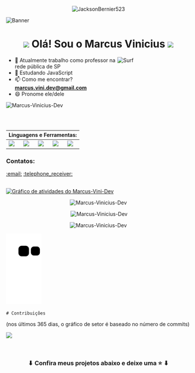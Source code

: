 <p align="center">
  <img src="https://readme-typing-svg.herokuapp.com?color=1AF761&lines=HTML+%7C%7C+CSS+%7C%7C+Git+%7C%7C+Github;Estudante+de+Engenharia+da+Computação;Aprendendo+algo+novo+todo+dia;A+melhor+maneira+de+prever+o+futuro+é+criá-lo.+(Peter+Drucker)&center=true&width=800&height=45" alt="JacksonBernier523">
</p>

![Banner](https://user-images.githubusercontent.com/114368047/195998274-35149a9d-5fc9-4ef4-ad71-61cd2948277d.jpg)
<h1 align="center">
  <img src="https://media.giphy.com/media/hvRJCLFzcasrR4ia7z/giphy.gif" width="28">
  Olá! Sou o Marcus Vinicius
  <img src="https://media.giphy.com/media/hvRJCLFzcasrR4ia7z/giphy.gif" width="28">
</h1>

<img align="right" alt="Surf" height="200" width="200"  src="https://user-images.githubusercontent.com/114368047/194947774-51ca199c-92c4-4d00-9331-ead29e353a66.png">

- 🔭 Atualmente trabalho como professor na rede pública de SP
- 🌱 Estudando JavaScript
- 📫 Como me encontrar? **marcus.vini.dev@gmail.com**
- 😄 Pronome ele/dele

<p align="left"> <img src="https://komarev.com/ghpvc/?username=Marcus-Vinicius-Dev&label=Profile%20views&color=0e75b6&style=flat" alt="Marcus-Vinicius-Dev" /> </p>

<table>
  <thead>
    <tr>
      <th colspan="7">Linguagens e Ferramentas:</th>
    </tr>
  </thead>
  <tr>
    <td> <img height=60 src="https://cdn.jsdelivr.net/gh/devicons/devicon/icons/html5/html5-original.svg"/> </td>
    <td> <img height=60 src="https://cdn.jsdelivr.net/gh/devicons/devicon/icons/css3/css3-original.svg"/> </td>
    <td> <img height=60 src="https://cdn.jsdelivr.net/gh/devicons/devicon/icons/bootstrap/bootstrap-original.svg"/> </td>
    <td> <img height=60 src="https://cdn.jsdelivr.net/gh/devicons/devicon/icons/git/git-original.svg"/> </td>
    <td> <img height=60 src="https://cdn.jsdelivr.net/gh/devicons/devicon/icons/github/github-original.svg"/> </td>    
  </tr>
 </table>
  
<h3 align="left">Contatos:</h3>
<div align="left" style="display: inline_block"> 
  <a href = "mailto:marcus.vini.dev@gmail.com" target="_blank">:email:</a> 
  <a href="https://web.whatsapp.com/send?phone=5511942502552" target="_blank">:telephone_receiver:</a>
</div><br>

[![Gráfico de atividades do Marcus-Vini-Dev](https://activity-graph.herokuapp.com/graph?username=Marcus-Vinicius-Dev&&theme=xcode)](https://github.com/Marcus-Vinicius-Dev)
  
<div align="center">
  
  <p><img src="https://github-readme-stats.vercel.app/api/top-langs?username=Marcus-Vinicius-Dev&show_icons=true&locale=en&layout=compact&theme=dark" alt="Marcus-Vinicius-Dev" />

  <p>&nbsp;<img src="https://github-readme-stats.vercel.app/api?username=Marcus-Vinicius-Dev&show_icons=true&locale=en&theme=dark" alt="Marcus-Vinicius-Dev" /></p>

  <p><img src="https://github-readme-streak-stats.herokuapp.com/?user=Marcus-Vinicius-Dev&&theme=dark" alt="Marcus-Vinicius-Dev" /></p>

</div>
 
  ![Snake animation](https://github.com/Marcus-Vinicius-Dev/Marcus-Vinicius-Dev/blob/output/github-contribution-grid-snake.svg)
  
	# Contribuições
(nos últimos 365 dias, o gráfico de setor é baseado no número de commits)

![](./profile-3d-contribuicao/profile-night-green.svg)

<br/>
<h3 align="center">
  ⬇ Confira meus projetos abaixo e deixe uma ⭐️ ⬇
</h3>
 
